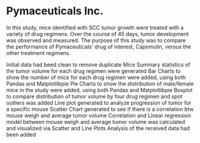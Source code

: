 # Pymaceuticals Inc.
In this study, mice identified with SCC tumor growth were treated with a variety of drug regimens. Over the course of 45 days, tumor development was observed and measured. The purpose of this study was to compare the performance of Pymaceuticals' drug of interest, Capomulin, versus the other treatment regimens.



Initial data had beed clean to remove duplicate Mice
Summary statistics of the tumor volume for each drug regimen were generated 
Bar Charts to show the number of mice for each drug regimen were added, using both Pandas and Matplotlibpie
Pie Charts to show the distribution of male/female mice in the study were added, using both Pandas and Matplotlibpie
Boxplot to compare distribution of tumor volume by four drug regimen and spot outliers was added
Line plot generated to analyze progression of tumor for a specific mouse
Scatter Chart generated to see if there is a correlation btw mouse weigh and average tumor volume
Correlation and Linear regression model between mouse weigh and average tumor volume was calculated and visualized via Scatter and Line Plots
Analysis of the received data had been added